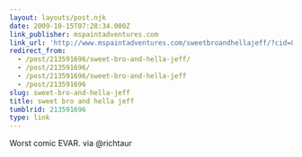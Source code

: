 ```yaml
---
layout: layouts/post.njk
date: 2009-10-15T07:28:34.000Z
link_publisher: mspaintadventures.com
link_url: 'http://www.mspaintadventures.com/sweetbroandhellajeff/?cid=001.jpg'
redirect_from:
  - /post/213591696/sweet-bro-and-hella-jeff/
  - /post/213591696/
  - /post/213591696/sweet-bro-and-hella-jeff
  - /post/213591696
slug: sweet-bro-and-hella-jeff
title: sweet bro and hella jeff
tumblrid: 213591696
type: link
---
```

<p>Worst comic EVAR. via @richtaur</p>
